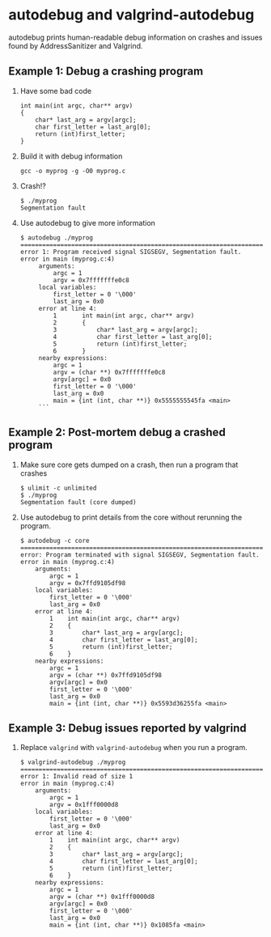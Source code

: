 # autodebug and valgrind-autodebug

autodebug prints human-readable debug information on crashes and
issues found by AddressSanitizer and Valgrind.


Example 1: Debug a crashing program
-----------------------------------

1. Have some bad code
   ```
   int main(int argc, char** argv)
   {
       char* last_arg = argv[argc];
       char first_letter = last_arg[0];
       return (int)first_letter;
   }
   ```

2. Build it with debug information
   ```
   gcc -o myprog -g -O0 myprog.c
   ```

3. Crash!?
   ```
   $ ./myprog
   Segmentation fault
   ```

4. Use autodebug to give more information
   ```
   $ autodebug ./myprog
   ========================================================================
   error 1: Program received signal SIGSEGV, Segmentation fault.
   error in main (myprog.c:4)
        arguments:
            argc = 1
            argv = 0x7fffffffe0c8
        local variables:
            first_letter = 0 '\000'
            last_arg = 0x0
        error at line 4:
            1       int main(int argc, char** argv)
            2       {
            3           char* last_arg = argv[argc];
            4           char first_letter = last_arg[0];
            5           return (int)first_letter;
            6       }
        nearby expressions:
            argc = 1
            argv = (char **) 0x7fffffffe0c8
            argv[argc] = 0x0
            first_letter = 0 '\000'
            last_arg = 0x0
            main = {int (int, char **)} 0x5555555545fa <main>
        ```

Example 2: Post-mortem debug a crashed program
----------------------------------------------

1. Make sure core gets dumped on a crash, then run a program that crashes
   ```
   $ ulimit -c unlimited
   $ ./myprog
   Segmentation fault (core dumped)
   ```

2. Use autodebug to print details from the core without rerunning the program.
   ```
   $ autodebug -c core
   ========================================================================
   error: Program terminated with signal SIGSEGV, Segmentation fault.
   error in main (myprog.c:4)
       arguments:
           argc = 1
           argv = 0x7ffd9105df98
       local variables:
           first_letter = 0 '\000'
           last_arg = 0x0
       error at line 4:
           1	int main(int argc, char** argv)
           2	{
           3	    char* last_arg = argv[argc];
           4	    char first_letter = last_arg[0];
           5	    return (int)first_letter;
           6	}
       nearby expressions:
           argc = 1
           argv = (char **) 0x7ffd9105df98
           argv[argc] = 0x0
           first_letter = 0 '\000'
           last_arg = 0x0
           main = {int (int, char **)} 0x5593d36255fa <main>
   ```

Example 3: Debug issues reported by valgrind
--------------------------------------------

1. Replace ``valgrind`` with ``valgrind-autodebug`` when you run a
   program.
   ```
   $ valgrind-autodebug ./myprog
   ========================================================================
   error 1: Invalid read of size 1
   error in main (myprog.c:4)
       arguments:
           argc = 1
           argv = 0x1fff0000d8
       local variables:
           first_letter = 0 '\000'
           last_arg = 0x0
       error at line 4:
           1	int main(int argc, char** argv)
           2	{
           3	    char* last_arg = argv[argc];
           4	    char first_letter = last_arg[0];
           5	    return (int)first_letter;
           6	}
       nearby expressions:
           argc = 1
           argv = (char **) 0x1fff0000d8
           argv[argc] = 0x0
           first_letter = 0 '\000'
           last_arg = 0x0
           main = {int (int, char **)} 0x1085fa <main>
   ```
